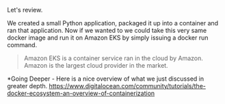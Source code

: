 Let's review.

We created a small Python application, packaged it up into a container and ran that application.   Now if we wanted to we could take this very same docker image and run it on Amazon EKS by simply issuing a docker run command.

> Amazon EKS is a container service ran in the cloud by Amazon.  Amazon is the largest cloud provider in the market.

*Going Deeper - Here is a nice overview of what we just discussed in greater depth.   <https://www.digitalocean.com/community/tutorials/the-docker-ecosystem-an-overview-of-containerization>